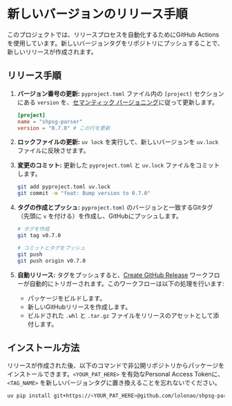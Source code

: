 # 新しいバージョンのリリース手順

このプロジェクトでは、リリースプロセスを自動化するためにGitHub Actionsを使用しています。新しいバージョンタグをリポジトリにプッシュすることで、新しいリリースが作成されます。

## リリース手順

1.  **バージョン番号の更新:**
    `pyproject.toml` ファイル内の `[project]` セクションにある `version` を、[セマンティック バージョニング](https://semver.org/lang/ja/)に従って更新します。

    ```toml
    [project]
    name = "shpsg-parser"
    version = "0.7.0" # この行を更新
    ```

2.  **ロックファイルの更新:**
    `uv lock` を実行して、新しいバージョンを `uv.lock` ファイルに反映させます。

3.  **変更のコミット:**
    更新した `pyproject.toml` と `uv.lock` ファイルをコミットします。

    ```bash
    git add pyproject.toml uv.lock
    git commit -m "feat: Bump version to 0.7.0"
    ```

4.  **タグの作成とプッシュ:**
    `pyproject.toml` のバージョンと一致するGitタグ（先頭に `v` を付ける）を作成し、GitHubにプッシュします。

    ```bash
    # タグを作成
    git tag v0.7.0

    # コミットとタグをプッシュ
    git push
    git push origin v0.7.0
    ```

5.  **自動リリース:**
    タグをプッシュすると、[Create GitHub Release](https://github.com/lolonao/shpsg-parser/actions/workflows/create-release.yml) ワークフローが自動的にトリガーされます。このワークフローは以下の処理を行います:
    *   パッケージをビルドします。
    *   新しいGitHubリリースを作成します。
    *   ビルドされた `.whl` と `.tar.gz` ファイルをリリースのアセットとして添付します。

## インストール方法

リリースが作成された後、以下のコマンドで非公開リポジトリからパッケージをインストールできます。`<YOUR_PAT_HERE>` を有効なPersonal Access Tokenに、`<TAG_NAME>` を新しいバージョンタグに置き換えることを忘れないでください。

```bash
uv pip install git+https://<YOUR_PAT_HERE>@github.com/lolonao/shpsg-parser.git@<TAG_NAME>
```